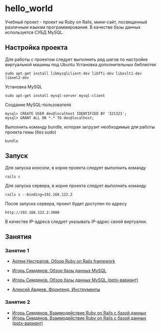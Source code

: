 # hello_world
Учебный проект - проект на Ruby on Rails, мини-сайт, посвященный различным языкам программирования. В качестве базы данных используется СУБД MySQL.

## Настройка проекта
Для работы с проектом следует выполнить ряд шагов по настройке виртуальной машины под Ubuntu
Установка дополнительных библиотек
```
sudo apt-get install libmysqlclient-dev libffi-dev libxslt1-dev libxml2-dev
```
Установка MySQL
```
sudo apt-get install mysql-server mysql-client
```
Создание MySQL-пользователя
```
mysql> CREATE USER dev@localhost IDENTIFIED BY '321321';
mysql> GRANT ALL ON *.* TO dev@localhost;
```
Выполнить команду bundle, которая загрузит необходимые для работы проекта гемы (без sudo)
```
bundle
```

## Запуск
Для запуска консоли, в корне проекта следует выполнить команду
```
rails c
```
Для запуска сервера, в корне проекта следует выполнить команду
```
rails s --binding=192.168.122.2
```
После запуска сервера, проект будет доступен по адресу
```
http://192.168.122.2:3000
```
В качестве IP-адреса следует указывать IP-адрес своей виртуалки.

## Занятия
### Занятие 1

* [Артем Нистратов. Обзор Ruby on Rails framework](http://slides.com/go-promo/first#/)

* [Игорь Симдянов. Обзор базы данных MySQL](https://oc.life.ru/public.php?service=files&t=d13df9fb18c540778e2c62f2b8106191)
* [Игорь Симдянов. Обзор базы данных MySQL (pptx-вариант)](https://oc.life.ru/public.php?service=files&t=00ec3526a96f99273bef5e98ea5fa2f6)


* [Алексей Авдеев. Фронтенд. Инструменты](https://www.dropbox.com/s/ojpfx6bfvnixoo8/01%20%D0%98%D0%BD%D1%81%D1%82%D1%80%D1%83%D0%BC%D0%B5%D0%BD%D1%82%D1%8B.pptx?dl=0)

### Занятие 2

* [Игорь Симдянов. Взаимодействие Ruby on Rails с базой данных](https://oc.life.ru/public.php?service=files&t=414f92adadc7945f36e9eb12e6e6664d)
* [Игорь Симдянов. Взаимодействие Ruby on Rails с базой данных (pptx-вариант)](https://oc.life.ru/public.php?service=files&t=afa1c89cd9f5049e6b89f199ab9e8682)
